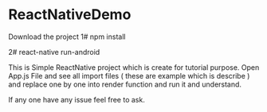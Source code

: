 # ReactNativeDemo

Download the project 
1# npm install

2# react-native run-android


This is Simple ReactNative project which is create for tutorial purpose. Open App.js File and see all import files ( these are example which is describe )
and replace one by one into render function and run it and understand.

If any one have any issue feel free to ask.

